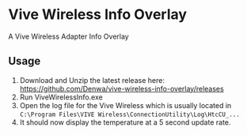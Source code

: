 # Vive Wireless Info Overlay
A Vive Wireless Adapter Info Overlay

## Usage
1) Download and Unzip the latest release here: https://github.com/Denwa/vive-wireless-info-overlay/releases
2) Run ViveWirelessInfo.exe
3) Open the log file for the Vive Wireless which is usually located in `C:\Program Files\VIVE Wireless\ConnectionUtility\Log\HtcCU_...`
4) It should now display the temperature at a 5 second update rate.
